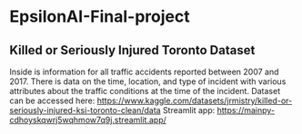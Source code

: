 # EpsilonAI-Final-project
## Killed or Seriously Injured Toronto Dataset
Inside is information for all traffic accidents reported between 2007 and 2017. There is data on the time, location, and type of incident with various attributes about the traffic conditions at the time of the incident.
Dataset can be accessed here: https://www.kaggle.com/datasets/jrmistry/killed-or-seriously-injured-ksi-toronto-clean/data
Streamlit app: https://mainpy-cdhoyskqwrj5wqhmow7q9j.streamlit.app/
